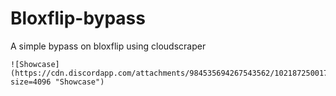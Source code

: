 # Bloxflip-bypass
A simple bypass on bloxflip using cloudscraper
```
![Showcase](https://cdn.discordapp.com/attachments/984535694267543562/1021872500172410920/unknown.png?size=4096 "Showcase")
```
